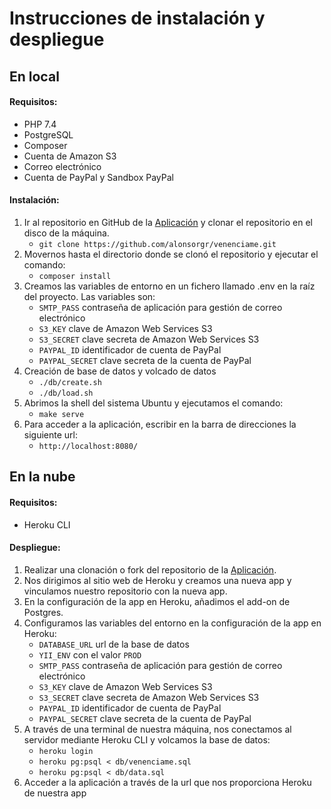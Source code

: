 # Instrucciones de instalación y despliegue

## En local

#### Requisitos:
- PHP 7.4
- PostgreSQL
- Composer
- Cuenta de Amazon S3
- Correo electrónico
- Cuenta de PayPal y Sandbox PayPal

#### Instalación:
1. Ir al repositorio en GitHub de la [Aplicación](https://github.com/alonsorgr/venenciame) y clonar el repositorio en el disco de la máquina.
    - ``git clone https://github.com/alonsorgr/venenciame.git``
2. Movernos hasta el directorio donde se clonó el repositorio y ejecutar el comando:
    - ``composer install``
3. Creamos las variables de entorno en un fichero llamado .env en la raíz del proyecto. Las variables son:
    - ``SMTP_PASS`` contraseña de aplicación para gestión de correo electrónico
    - ``S3_KEY`` clave de Amazon Web Services S3
    - ``S3_SECRET`` clave secreta de Amazon Web Services S3
    - ``PAYPAL_ID`` identificador de cuenta de PayPal
    - ``PAYPAL_SECRET`` clave secreta de la cuenta de PayPal
4. Creación de base de datos y volcado de datos
    - ``./db/create.sh``
    - ``./db/load.sh``
5. Abrimos la shell del sistema Ubuntu y ejecutamos el comando:
    - ``make serve``
6. Para acceder a la aplicación, escribir en la barra de direcciones la siguiente url:
    - ``http://localhost:8080/``
## En la nube

#### Requisitos:
- Heroku CLI

#### Despliegue:
1. Realizar una clonación o fork del repositorio de la [Aplicación](https://github.com/alonsorgr/venenciame).
2. Nos dirigimos al sitio web de Heroku y creamos una nueva app y vinculamos nuestro repositorio con la nueva app.
3. En la configuración de la app en Heroku, añadimos el add-on de Postgres.
4. Configuramos las variables del entorno en la configuración de la app en Heroku:
    - ``DATABASE_URL`` url de la base de datos
    - ``YII_ENV`` con el valor ``PROD``
    - ``SMTP_PASS`` contraseña de aplicación para gestión de correo electrónico
    - ``S3_KEY`` clave de Amazon Web Services S3
    - ``S3_SECRET`` clave secreta de Amazon Web Services S3
    - ``PAYPAL_ID`` identificador de cuenta de PayPal
    - ``PAYPAL_SECRET`` clave secreta de la cuenta de PayPal
5. A través de una terminal de nuestra máquina, nos conectamos al servidor mediante Heroku CLI y volcamos la base de datos:
    - ``heroku login``
    - ``heroku pg:psql < db/venenciame.sql``
    - ``heroku pg:psql < db/data.sql``
6. Acceder a la aplicación a través de la url que nos proporciona Heroku de nuestra app
